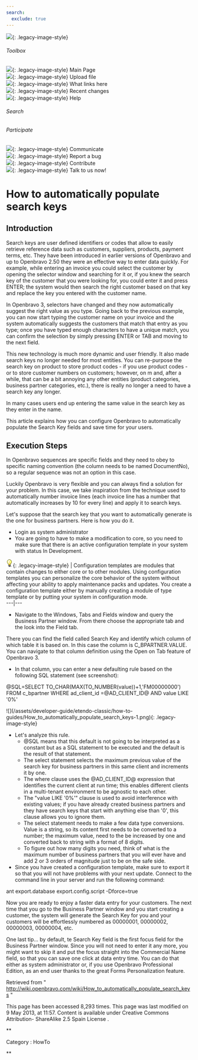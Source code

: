 ```yaml
---
search:
  exclude: true
---
```


![](skins/openbravo/images/social-blogs-sidebar-banner.png){: .legacy-image-style}

######  Toolbox

![](skins/openbravo/images/flecha1.jpg){: .legacy-image-style} Main Page  
![](skins/openbravo/images/flecha1.jpg){: .legacy-image-style} Upload file  
![](skins/openbravo/images/flecha1.jpg){: .legacy-image-style} What links here  
![](skins/openbravo/images/flecha1.jpg){: .legacy-image-style} Recent changes  
![](skins/openbravo/images/flecha1.jpg){: .legacy-image-style} Help  
  
  

######  Search

######  Participate

![](skins/openbravo/images/flecha1.jpg){: .legacy-image-style} Communicate  
![](skins/openbravo/images/flecha1.jpg){: .legacy-image-style} Report a bug  
![](skins/openbravo/images/flecha1.jpg){: .legacy-image-style} Contribute  
![](skins/openbravo/images/flecha1.jpg){: .legacy-image-style} Talk to us now!  

  

#  How to automatically populate search keys

##  Introduction

Search keys are user defined identifiers or codes that allow to easily
retrieve reference data such as customers, suppliers, products, payment terms,
etc. They have been introduced in earlier versions of Openbravo and up to
Openbravo 2.50 they were an effective way to enter data quickly. For example,
while entering an invoice you could select the customer by opening the
selector window and searching for it or, if you knew the search key of the
customer that you were looking for, you could enter it and press ENTER; the
system would then search the right customer based on that key and replace the
key you entered with the customer name.

In Openbravo 3, selectors have changed and they now automatically suggest the
right value as you type. Going back to the previous example, you can now start
typing the customer name on your invoice and the system automatically suggests
the customers that match that entry as you type; once you have typed enough
characters to have a unique match, you can confirm the selection by simply
pressing ENTER or TAB and moving to the next field.

This new technology is much more dynamic and user friendly. It also made
search keys no longer needed for most entities. You can re-purpose the search
key on product to store product codes - if you use product codes - or to store
customer numbers on customers; however, on m and, after a while, that can be a
bit annoying any other entities (product categories, business partner
categories, etc.), there is really no longer a need to have a search key any
longer.

In many cases users end up entering the same value in the search key as they
enter in the name.

This article explains how you can configure Openbravo to automatically
populate the Search Key fields and save time for your users.

##  Execution Steps

In Openbravo sequences are specific fields and they need to obey to specific
naming convention (the column needs to be named DocumentNo), so a regular
sequence was not an option in this case.

Luckily Openbravo is very flexible and you can always find a solution for your
problem. In this case, we take inspiration from the technique used to
automatically number invoice lines (each invoice line has a number that
automatically increases by 10 for every line) and apply it to search keys.

Let's suppose that the search key that you want to automatically generate is
the one for business partners. Here is how you do it.

  * Login as system administrator 
  * You are going to have to make a modification to core, so you need to make sure that there is an active configuration template in your system with status In Development. 

![](/assets/developer-guide/etendo-classic/how-to-guides/Bulbgraph.png){: .legacy-image-style} |
Configuration templates are modules that contain changes to either core or to
other modules. Using configuration templates you can personalize the core
behavior of the system without affecting your ability to apply maintenance
packs and updates. You create a configuration template either by manually
creating a module of type template or by putting your system in configuration
mode.  
---|---  
  
  * Navigate to the Windows, Tabs and Fields window and query the Business Partner window. From there choose the appropriate tab and the look into the Field tab. 

There you can find the field called Search Key and identify which column of
which table it is based on. In this case the column is C_BPARTNER.VALUE. You
can navigate to that column definition using the Open on Tab feature of
Openbravo 3.

  * In that column, you can enter a new defaulting rule based on the following SQL statement (see screenshot): 

@SQL=SELECT TO_CHAR(MAX(TO_NUMBER(value))+1,'FM00000000') FROM c_bpartner
WHERE ad_client_id =@AD_CLIENT_ID@ AND value LIKE '0%'

![](/assets/developer-guide/etendo-classic/how-to-
guides/How_to_automatically_populate_search_keys-1.png){: .legacy-image-style}

  

  * Let's analyze this rule. 
    * @SQL means that this default is not going to be interpreted as a constant but as a SQL statement to be executed and the default is the result of that statement. 
    * The select statement selects the maximum previous value of the search key for business partners in this same client and increments it by one. 
    * The where clause uses the @AD_CLIENT_ID@ expression that identifies the current client at run time; this enables different clients in a multi-tenant environment to be agnostic to each other. 
    * The "value LIKE '0%'" clause is used to avoid interference with existing values; if you have already created business partners and they have search keys that start with anything else than '0', this clause allows you to ignore them. 
    * The select statement needs to make a few data type conversions. Value is a string, so its content first needs to be converted to a number; the maximum value, need to the be increased by one and converted back to string with a format of 8 digits. 
    * To figure out how many digits you need, think of what is the maximum number of business partners that you will ever have and add 2 or 3 orders of magnitude just to be on the safe side. 
  * Since you have created a configuration template, make sure to export it so that you will not have problems with your next update. Connect to the command line in your server and run the following command: 

ant export.database export.config.script -Dforce=true

Now you are ready to enjoy a faster data entry for your customers. The next
time that you go to the Business Partner window and you start creating a
customer, the system will generate the Search Key for you and your customers
will be effortlessly numbered as 00000001, 00000002, 00000003, 00000004, etc.

One last tip... by default, te Search Key field is the first focus field for
the Business Partner window. Since you will not need to enter it any more, you
might want to skip it and put the focus straight into the Commercial Name
field, so that you can save one click at data entry time. You can do that
either as system administrator or, if you use Openbravo Professional Edition,
as an end user thanks to the great Forms Personalization feature.

Retrieved from "
http://wiki.openbravo.com/wiki/How_to_automatically_populate_search_keys  "

This page has been accessed 8,293 times. This page was last modified on 9 May
2013, at 11:57. Content is available under  Creative Commons Attribution-
ShareAlike 2.5 Spain License  .

  
**

Category  :  HowTo

**

